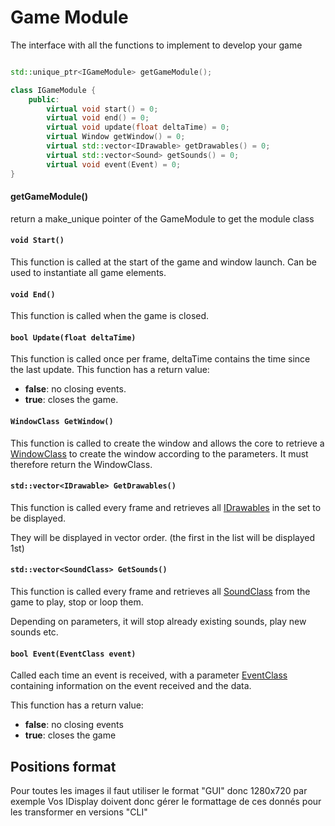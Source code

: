 # Game Module
The interface with all the functions to implement to develop your game

```Cpp

std::unique_ptr<IGameModule> getGameModule();

class IGameModule {
    public:
        virtual void start() = 0;
        virtual void end() = 0;
        virtual void update(float deltaTime) = 0;
        virtual Window getWindow() = 0;
        virtual std::vector<IDrawable> getDrawables() = 0;
        virtual std::vector<Sound> getSounds() = 0;
        virtual void event(Event) = 0;
}
```
#### getGameModule()
return a make_unique pointer of the GameModule to get the module class

#### `void Start()`
This function is called at the start of the game and window launch. 
Can be used to instantiate all game elements.
#### `void End()`
This function is called when the game is closed.
#### `bool Update(float deltaTime)`
This function is called once per frame, deltaTime contains the time since the last update.
This function has a return value:
- **false**: no closing events.
- **true**: closes the game.
#### `WindowClass GetWindow()`
This function is called to create the window and allows the core to retrieve a [WindowClass](<Data structures.md>) to create the window according to the parameters.
It must therefore return the WindowClass.
#### `std::vector<IDrawable> GetDrawables()`
This function is called every frame and retrieves all [IDrawables](<Data structures.md>) in the set to be displayed.

They will be displayed in vector order. (the first in the list will be displayed 1st)
#### `std::vector<SoundClass> GetSounds()`
This function is called every frame and retrieves all [SoundClass](<Data structures.md>) from the game to play, stop or loop them.

Depending on parameters, it will stop already existing sounds, play new sounds etc.
#### `bool Event(EventClass event)`
Called each time an event is received, with a parameter [EventClass](<Data structures.md>) containing information on the event received and the data.

This function has a return value:
- **false**: no closing events
- **true**: closes the game

## Positions format
Pour toutes les images il faut utiliser le format "GUI" donc 1280x720 par exemple
Vos IDisplay doivent donc gérer le formattage de ces donnés pour les transformer en versions "CLI"